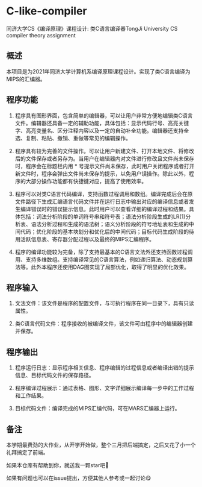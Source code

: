 # C-like-compiler
同济大学CS《编译原理》课程设计: 类C语言编译器TongJi University CS compiler theory assignment
## 概述

本项目是为2021年同济大学计算机系编译原理课程设计。实现了类C语言编译为MIPS的汇编器。

## 程序功能

1. 程序具有图形界面，包含简单的编辑器，可以让用户非常方便地编辑类C语言文件。编辑器还具备一定的辅助功能，具体包括：显示代码行号、高亮关键字、高亮变量名、区分注释内容以及一定的自动补全功能。编辑器还支持全选、复制、粘贴、撤销、重做等常见的编辑操作。

2. 程序具有较为完善的文件操作。可以让用户新建文件、打开本地文件、将修改后的文件保存或者另存为。当用户在编辑器内对文件进行修改且文件尚未保存时，程序会在标题栏内用 * 号提示文件尚未保存，此时用户关闭程序或者打开新文件时，程序会弹出文件尚未保存的提示，以免用户误操作。除此以外，程序的大部分操作功能都有快捷键对应，提高了使用效率。

3. 程序可以对类C语言代码编译，支持函数过程调用和数组。编译完成后会在原文件路径下生成汇编语言代码文件并在运行日志中输出对应的编译信息或者发生编译错误时的错误提示信息。此时用户可以查看详细的编译过程和结果。具体包括：词法分析阶段的单词符号串和符号表；语法分析阶段生成的LR(1)分析表、语法分析过程和生成的语法树；语义分析阶段的符号地址表和生成的中间代码；优化阶段的基本块划分和优化后的中间代码；目标代码生成阶段的待用活跃信息表、寄存器分配过程以及最终的MIPS汇编程序。

4. 程序的编译功能较为完备，除了支持最基本的C语言文法外还支持函数过程调用、支持多维数组。支持编译常见的C语言算法，例如递归算法、动态规划算法等。此外本程序还使用DAG图实现了局部优化，取得了明显的优化效果。

## 程序输入

1. 文法文件：该文件是程序的配置文件，与可执行程序在同一目录下，具有只读属性。

2. 类C语言代码文件：程序接收的被编译文件，该文件可由程序中的编辑器创建并保存。

## 程序输出

1. 程序运行日志：显示程序相关信息、程序编辑的过程信息或者编译出错的提示信息、目标代码文件的保存路径。

2. 程序编译过程展示：通过表格、图形、文字详细展示编译每一步中的工作过程和工作结果。

3. 目标代码文件：编译完成的MIPS汇编代码，可在MARS汇编器上运行。
## 备注

本学期最费劲的大作业，从开学开始做，整个三月把后端搞定，之后又花了小一个礼拜搞定了前端。

如果本仓库有帮助到你，就送我一颗star吧🤗

如果有问题也可以在issue提出，方便其他人参考或一起讨论😋
